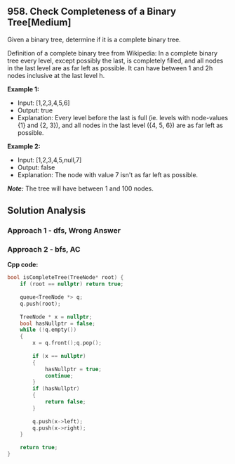 ## 958. Check Completeness of a Binary Tree[Medium]

Given a binary tree, determine if it is a complete binary tree.

Definition of a complete binary tree from Wikipedia:
In a complete binary tree every level, except possibly the last, is completely filled, and all nodes in the last level are as far left as possible. It can have between 1 and 2h nodes inclusive at the last level h.

**Example 1:**
- Input: [1,2,3,4,5,6]
- Output: true
- Explanation: Every level before the last is full (ie. levels with node-values {1} and {2, 3}), and all nodes in the last level ({4, 5, 6}) are as far left as possible.

**Example 2:**
- Input: [1,2,3,4,5,null,7]
- Output: false
- Explanation: The node with value 7 isn't as far left as possible.
 
***Note:***
The tree will have between 1 and 100 nodes.

## Solution Analysis
### Approach 1 - dfs, Wrong Answer


### Approach 2 - bfs, AC
**Cpp code:**
```c++
bool isCompleteTree(TreeNode* root) {
    if (root == nullptr) return true;
    
    queue<TreeNode *> q;
    q.push(root);
    
    TreeNode * x = nullptr;
    bool hasNullptr = false;
    while (!q.empty())
    {
        x = q.front();q.pop();
        
        if (x == nullptr) 
        {
            hasNullptr = true;
            continue;
        }
        if (hasNullptr)
        {
            return false;
        }
        
        q.push(x->left);
        q.push(x->right);
    }
    
    return true;
}
```

